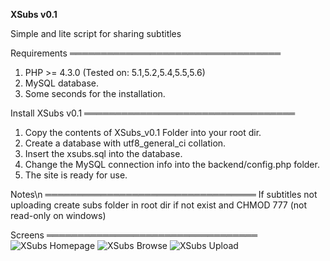 **XSubs v0.1**

Simple and lite script for sharing subtitles

Requirements
══════════════════════════════════
1. PHP >= 4.3.0 
     (Tested on: 5.1,5.2,5.4,5.5,5.6)
2. MySQL database.
3. Some seconds for the installation.

Install XSubs v0.1
══════════════════════════════════
1. Copy the contents of XSubs_v0.1 Folder into your root dir.
2. Create a database with utf8_general_ci collation.
3. Insert the xsubs.sql into the database.
4. Change the MySQL connection info into the backend/config.php folder.
5. The site is ready for use.

Notes\n
══════════════════════════════════
If subtitles not uploading create subs folder in root dir if not exist and CHMOD 777 (not read-only on windows)

Screens
══════════════════════════════════
![XSubs Homepage](https://i.postimg.cc/hv94Q7Lr/home.png "XSubs Homepage")
![XSubs Browse](https://i.postimg.cc/Tw53GshB/browse.png "XSubs Browse")
![XSubs Upload](https://i.postimg.cc/prNXdBFr/upload.png "XSubs Upload")
